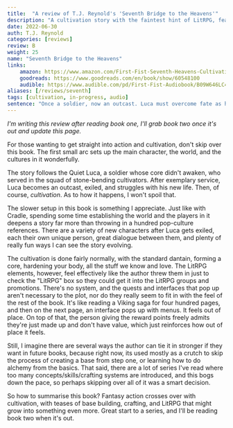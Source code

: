 ```yaml
---
title:  "A review of T.J. Reynold's 'Seventh Bridge to the Heavens'"
description: "A cultivation story with the faintest hint of LitRPG, featuring elemental powers and great worldbuilding."
date: 2022-06-30
auth: T.J. Reynold
categories: [reviews]
review: B
weight: 25
name: "Seventh Bridge to the Heavens"
links:
    amazon: https://www.amazon.com/First-Fist-Seventh-Heavens-Cultivation-ebook/dp/B09TNJQ984
    goodreads: https://www.goodreads.com/en/book/show/60548100
    audible: https://www.audible.com/pd/First-Fist-Audiobook/B09W646LC4
aliases: [/reviews/seventh]
tags: [cultivation, in-progress, audio]
sentence: "Once a soldier, now an outcast. Luca must overcome fate as he walks the path of a cultivator."
---
```


*I'm writing this review after reading book one, I'll grab book two once it's out and update this page.*

For those wanting to get straight into action and cultivation, don't skip over this book. The first small arc sets up the main character, the world, and the cultures in it wonderfully.

The story follows the Quiet Luca, a soldier whose core didn't awaken, who served in the squad of stone-bending cultivators. After exemplary service, Luca becomes an outcast, exiled, and struggles with his new life. Then, of course, *cultivation*. As to how it happens, I won't spoil that.

The slower setup in this book is something I appreciate. Just like with Cradle, spending some time establishing the world and the players in it deepens a story far more than throwing in a hundred pop-culture references. There are a variety of new characters after Luca gets exiled, each their own unique person, great dialogue between them, and plenty of really fun ways I can see the story evolving. 

The cultivation is done fairly normally, with the standard dantain, forming a core, hardening your body, all the stuff we know and love. The LitRPG elements, however, feel effectively like the author threw them in just to check the "LitRPG" box so they could get it into the LitRPG groups and promotions. There's no system, and the quests and interfaces that pop up aren't necessary to the plot, nor do they really seem to fit in with the feel of the rest of the book. It's like reading a Viking saga for four hundred pages, and then on the next page, an interface pops up with menus. It feels out of place. On top of that, the person giving the reward points freely admits they're just made up and don't have value, which just reinforces how out of place it feels.

Still, I imagine there are several ways the author can tie it in stronger if they want in future books, because right now, its used mostly as a crutch to skip the process of creating a base from step one, or learning how to do alchemy from the basics. That said, there are a lot of series I've read where too many concepts/skills/crafting systems are introduced, and this bogs down the pace, so perhaps skipping over all of it was a smart decision.

So how to summarise this book? Fantasy action crosses over with cultivation, with teases of base building, crafting, and LitRPG that might grow into something even more. Great start to a series, and I'll be reading book two when it's out.